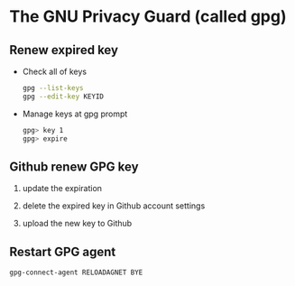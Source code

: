 # The GNU Privacy Guard (called gpg)

## Renew expired key
  - Check all of keys
    ```bash
    gpg --list-keys
    gpg --edit-key KEYID
    ```

  - Manage keys at gpg prompt
    ```bash
    gpg> key 1
    gpg> expire
    ```

## Github renew GPG key
  1. update the expiration

  2. delete the expired key in Github account settings

  3. upload the new key to Github

## Restart GPG agent
  ```bash
  gpg-connect-agent RELOADAGNET BYE
  ```
